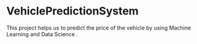 # VehiclePredictionSystem

This project helps us to predict the price of the vehicle by using Machine Learning and Data Science .
